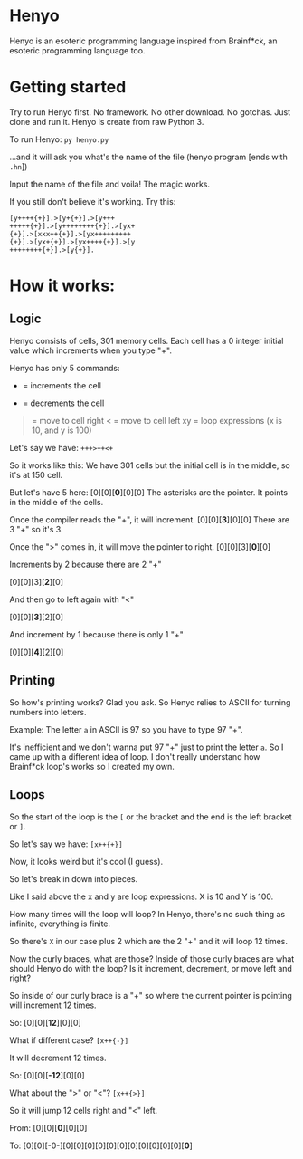 # Henyo
Henyo is an esoteric programming language inspired from Brainf*ck, an esoteric programming language too.

# Getting started
Try to run Henyo first. No framework. No other download. No gotchas. Just clone and run it. Henyo is create from raw Python 3.

To run Henyo:
`py henyo.py`

...and it will ask you what's the name of the file (henyo program [ends with `.hn`])

Input the name of the file and voila! The magic works.

If you still don't believe it's working. Try this:
```
[y++++{+}].>[y+{+}].>[y+++
+++++{+}].>[y++++++++{+}].>[yx+
{+}].>[xxx++{+}].>[yx+++++++++
{+}].>[yx+{+}].>[yx++++{+}].>[y
++++++++{+}].>[y{+}].
```

# How it works:
## Logic
Henyo consists of cells, 301 memory cells. Each cell has a 0 integer initial value which increments when you type "+".

Henyo has only 5 commands:
+ = increments the cell
- = decrements the cell
> = move to cell right
< = move to cell left
xy = loop expressions (x is 10, and y is 100)

Let's say we have:
`+++>++<+`

So it works like this:
We have 301 cells but the initial cell is in the middle, so it's at 150 cell.

But let's have 5 here:
[0][0][**0**][0][0]
The asterisks are the pointer. It points in the middle of the cells.

Once the compiler reads the "+", it will increment.
[0][0][**3**][0][0]
There are 3 "+" so it's 3.

Once the ">" comes in, it will move the pointer to right.
[0][0][3][**0**][0]

Increments by 2 because there are 2 "+"

[0][0][3][**2**][0]

And then go to left again with "<"

[0][0][**3**][2][0]

And increment by 1 because there is only 1 "+"

[0][0][**4**][2][0]

## Printing
So how's printing works? Glad you ask. So Henyo relies to ASCII for turning numbers into letters.

Example: The letter `a` in ASCII is 97 so you have to type 97 "+".

It's inefficient and we don't wanna put 97 "+" just to print the letter `a`. So I came up with a different idea of loop. I don't really understand how Brainf*ck loop's works so I created my own.

## Loops
So the start of the loop is the `[` or the bracket and the end is the left bracket or `]`.

So let's say we have:
`[x++{+}]`

Now, it looks weird but it's cool (I guess).

So let's break in down into pieces.

Like I said above the x and y are loop expressions. X is 10 and Y is 100.

How many times will the loop will loop? In Henyo, there's no such thing as infinite, everything is finite.

So there's `X` in our case plus 2 which are the 2 "+" and it will loop 12 times.

Now the curly braces, what are those? Inside of those curly braces are what should Henyo do with the loop? Is it increment, decrement, or move left and right?

So inside of our curly brace is a "+" so where the current pointer is pointing will increment 12 times.

So:
[0][0][**12**][0][0]

What if different case?
`[x++{-}]`

It will decrement 12 times.

So:
[0][0][**-12**][0][0]

What about the ">" or "<"?
`[x++{>}]`

So it will jump 12 cells right and "<" left.

From:
[0][0][**0**][0][0]

To:
[0][0][-0-][0][0][0][0][0][0][0][0][0][0][0][**0**]
